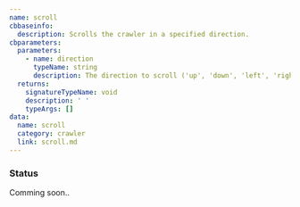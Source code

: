 ```yaml
---
name: scroll
cbbaseinfo:
  description: Scrolls the crawler in a specified direction.
cbparameters:
  parameters:
    - name: direction
      typeName: string
      description: The direction to scroll ('up', 'down', 'left', 'right').
  returns:
    signatureTypeName: void
    description: ' '
    typeArgs: []
data:
  name: scroll
  category: crawler
  link: scroll.md
---
```

<CBBaseInfo/> 
 <CBParameters/>


### Status 
Comming soon..